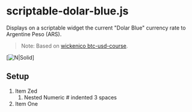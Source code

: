 # scriptable-dolar-blue.js
Displays on a scriptable widget the current "Dolar Blue" currency rate to Argentine Peso (ARS).
> Note: Based on [wickenico btc-usd-course](https://github.com/wickenico/btc-usd-course.js).

[![N|Solid](https://cldup.com/dTxpPi9lDf.thumb.png)]

## Setup
1. Item Zed
   1. Nested Numeric # indented 3 spaces
2. Item One
